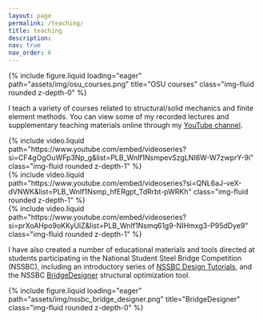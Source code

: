 ```yaml
---
layout: page
permalink: /teaching/
title: teaching
description:
nav: true
nav_order: 6
---
```


<div class="row">
    <div class="col-sm mt-3 mt-md-0">
        {% include figure.liquid loading="eager" path="assets/img/osu_courses.png" title="OSU courses" class="img-fluid rounded z-depth-0" %}
    </div>
</div>

I teach a variety of courses related to structural/solid mechanics and finite element methods. You can view some of my recorded lectures and supplementary teaching materials online through my [YouTube channel](https://www.youtube.com/@briandgiffin).

<div class="row mt-3">
    <div class="col-sm mt-3 mt-md-0">
        {% include video.liquid path="https://www.youtube.com/embed/videoseries?si=CF4gOgOuWFp3Np_g&amp;list=PLB_WnIf1NsmpevSzgLNI6W-W7zwprY-9i" class="img-fluid rounded z-depth-1" %}
    </div>
    <div class="col-sm mt-3 mt-md-0">
        {% include video.liquid path="https://www.youtube.com/embed/videoseries?si=QNL6aJ-veX-dVNWK&amp;list=PLB_WnIf1Nsmp_hfERgpt_TdRrbt-pWRKh" class="img-fluid rounded z-depth-1" %}
    </div>
    <div class="col-sm mt-3 mt-md-0">
        {% include video.liquid path="https://www.youtube.com/embed/videoseries?si=prXoAHpo9oKKyUiZ&amp;list=PLB_WnIf1Nsmq61g9-NIHmxg3-P95dDye9" class="img-fluid rounded z-depth-1" %}
    </div>
</div>

I have also created a number of educational materials and tools directed at students participating in the National Student Steel Bridge Competition (NSSBC), including an introductory series of [NSSBC Design Tutorials](https://www.youtube.com/playlist?list=PLB_WnIf1Nsmq61g9-NIHmxg3-P95dDye9), and the NSSBC [BridgeDesigner](https://github.com/bdgiffin/BridgeDesigner) structural optimization tool.

<div class="row">
    <div class="col-sm mt-3 mt-md-0">
        {% include figure.liquid loading="eager" path="assets/img/nssbc_bridge_designer.png" title="BridgeDesigner" class="img-fluid rounded z-depth-0" %}
    </div>
</div>